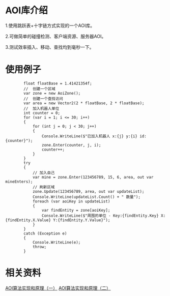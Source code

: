 AOI库介绍
==========

<p>1.使用跳跃表+十字链方式实现的一个AOI库。</p>
<p>2.可做简单的碰撞检测、客户端资源、服务器AOI。</p>
<p>3.测试效率插入、移动、查找均到毫秒一下。</p>

使用例子
==========
            float floatBase = 1.41421354f;   
            //  创建一个区域
            var zone = new AoiZone();
            //  创建一个查找访问
            var area = new Vector2(2 * floatBase, 2 * floatBase);
            //  加入机器人单位
            int counter = 0;
            for (var i = 1; i <= 30; i++)
            {
                for (int j = 0; j < 30; j++)
                {
                    Console.WriteLine($"已加入机器人 x:{j} y:{i} id:{counter}");
                    zone.Enter(counter, j, i);
                    counter++;
                }
            }
            try
            {
                // 加入自己
                var mine = zone.Enter(123456789, 15, 6, area, out var mineEnters);
                // 刷新区域
                zone.Update(123456789, area, out var updateList);
                Console.WriteLine(updateList.Count() + " 数量");
                foreach (var aoiKey in updateList)
                {
                    var findEntity = zone[aoiKey];
                    Console.WriteLine($"周围的单位 - Key:{findEntity.Key} X:{findEntity.X.Value} Y:{findEntity.Y.Value}");
                }
            }
            catch (Exception e)
            {
                Console.WriteLine(e);
                throw;
            }
相关资料
==========
[AOI算法实现和原理（一）](https://zhuanlan.zhihu.com/p/56114206?from_voters_page=true)
[AOI算法实现和原理（二）](https://zhuanlan.zhihu.com/p/345741408)

  
